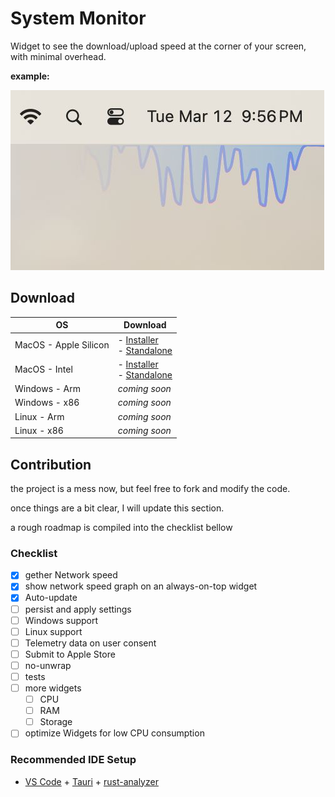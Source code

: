 # System Monitor

Widget to see the download/upload speed at the corner of your screen, with minimal overhead.

**example:**

![alt text](assets/jpeg/sysmon-sample.jpeg)

## Download

| OS                    | Download                                                                                                                                                                                                                             |
| --------------------- | ------------------------------------------------------------------------------------------------------------------------------------------------------------------------------------------------------------------------------------ |
| MacOS - Apple Silicon | - [Installer](https://github.com/ZibanPirate/sysmon/releases/latest/download/System.Monitor_0.0.18_aarch64.dmg) <br>- [Standalone](https://github.com/ZibanPirate/sysmon/releases/latest/download/System.Monitor_aarch64.app.tar.gz) |
| MacOS - Intel         | - [Installer](https://github.com/ZibanPirate/sysmon/releases/latest/download/System.Monitor_0.0.18_x64.dmg) <br>- [Standalone](https://github.com/ZibanPirate/sysmon/releases/latest/download/System.Monitor_x64.app.tar.gz)         |
| Windows - Arm         | _coming soon_                                                                                                                                                                                                                        |
| Windows - x86         | _coming soon_                                                                                                                                                                                                                        |
| Linux - Arm           | _coming soon_                                                                                                                                                                                                                        |
| Linux - x86           | _coming soon_                                                                                                                                                                                                                        |

## Contribution

the project is a mess now, but feel free to fork and modify the code.

once things are a bit clear, I will update this section.

a rough roadmap is compiled into the checklist bellow

### Checklist

- [x] gether Network speed
- [x] show network speed graph on an always-on-top widget
- [x] Auto-update
- [ ] persist and apply settings
- [ ] Windows support
- [ ] Linux support
- [ ] Telemetry data on user consent
- [ ] Submit to Apple Store
- [ ] no-unwrap
- [ ] tests
- [ ] more widgets
  - [ ] CPU
  - [ ] RAM
  - [ ] Storage
- [ ] optimize Widgets for low CPU consumption

### Recommended IDE Setup

- [VS Code](https://code.visualstudio.com/) + [Tauri](https://marketplace.visualstudio.com/items?itemName=tauri-apps.tauri-vscode) + [rust-analyzer](https://marketplace.visualstudio.com/items?itemName=rust-lang.rust-analyzer)
